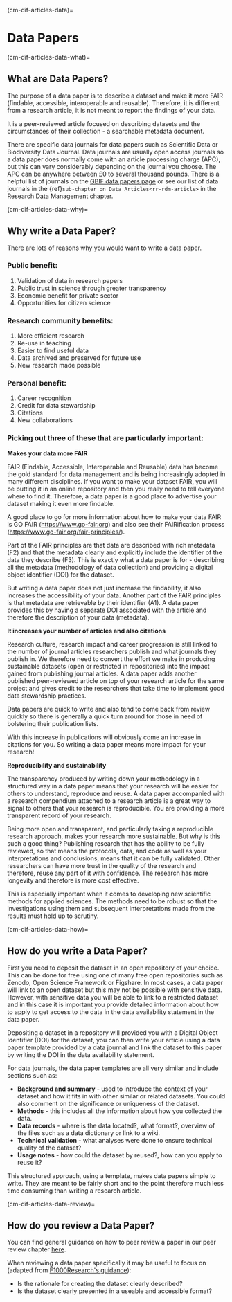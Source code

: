 (cm-dif-articles-data)=
# Data Papers

(cm-dif-articles-data-what)=
## What are Data Papers?

The purpose of a data paper is to describe a dataset and make it more FAIR (findable, accessible, interoperable and reusable).
Therefore, it is different from a research article, it is not meant to report the findings of your data.

It is a peer-reviewed article focused on describing datasets and the circumstances of their collection - a searchable metadata document.

There are specific data journals for data papers such as Scientific Data or Biodiversity Data Journal.
Data journals are usually open access journals so a data paper does normally come with an article processing charge (APC), but this can vary considerably depending on the journal you choose.
The APC can be anywhere between £0 to several thousand pounds.
There is a helpful list of journals on the [GBIF data papers page](https://www.gbif.org/data-papers) or see our list of data journals in the {ref}`sub-chapter on Data Articles<rr-rdm-article>` in the Research Data Management chapter.

(cm-dif-articles-data-why)=
## Why write a Data Paper?

There are lots of reasons why you would want to write a data paper.


### Public benefit:
1. Validation of data in research papers
2. Public trust in science through greater transparency
3. Economic benefit for private sector
4. Opportunities for citizen science

### Research community benefits:
1. More efficient research
2. Re-use in teaching
3. Easier to find useful data
4. Data archived and preserved for future use
5. New research made possible

### Personal benefit:
1. Career recognition
2. Credit for data stewardship
3. Citations
4. New collaborations

### Picking out three of these that are particularly important:

**Makes your data more FAIR**

FAIR (Findable, Accessible, Interoperable and Reusable) data has become the gold standard for data management and is being increasingly adopted in many different disciplines.
If you want to make your dataset FAIR, you will be putting it in an online repository and then you really need to tell everyone where to find it.
Therefore, a data paper is a good place to advertise your dataset making it even more findable.

A good place to go for more information about how to make your data FAIR is GO FAIR (https://www.go-fair.org) and also see their FAIRification process (https://www.go-fair.org/fair-principles/).

Part of the FAIR principles are that data are described with rich metadata (F2) and that the metadata clearly and explicitly include the identifier of the data they describe (F3).
This is exactly what a data paper is for - describing all the metadata (methodology of data collection) and providing a digital object identifier (DOI) for the dataset.

But writing a data paper does not just increase the findability, it also increases the accessibility of your data.
Another part of the FAIR principles is that metadata are retrievable by their identifier (A1).
A data paper provides this by having a separate DOI associated with the article and therefore the description of your data (metadata).

**It increases your number of articles and also citations**

Research culture, research impact and career progression is still linked to the number of journal articles researchers publish and what journals they publish in.
We therefore need to convert the effort we make in producing sustainable datasets (open or restricted in repositories) into the impact gained from publishing journal articles.
A data paper adds another published peer-reviewed article on top of your research article for the same project and gives credit to the researchers that take time to implement good data stewardship practices.

Data papers are quick to write and also tend to come back from review quickly so there is generally a quick turn around for those in need of bolstering their publication lists.

With this increase in publications will obviously come an increase in citations for you.
So writing a data paper means more impact for your research!

**Reproducibility and sustainability**

The transparency produced by writing down your methodology in a structured way in a data paper means that your research will be easier for others to understand, reproduce and reuse.
A data paper accompanied with a research compendium attached to a research article is a great way to signal to others that your research is reproducible.
You are providing a more transparent record of your research.

Being more open and transparent, and particularly taking a reproducible research approach, makes your research more sustainable.
But why is this such a good thing?
Publishing research that has the ability to be fully reviewed, so that means the protocols, data, and code as well as your interpretations and conclusions, means that it can be fully validated.
Other researchers can have more trust in the quality of the research and therefore, reuse any part of it with confidence.
The research has more longevity and therefore is more cost effective.

This is especially important when it comes to developing new scientific methods for applied sciences.
The methods need to be robust so that the investigations using them and subsequent interpretations made from the results must hold up to scrutiny.

(cm-dif-articles-data-how)=
## How do you write a Data Paper?
First you need to deposit the dataset in an open repository of your choice.
This can be done for free using one of many free open repositories such as Zenodo, Open Science Framework or Figshare.
In most cases, a data paper will link to an open dataset but this may not be possible  with sensitive data.
However, with sensitive data you will be able to link to a restricted dataset and in this case it is important you provide detailed information about how to apply to get access to the data in the data availability statement in the data paper.

Depositing a dataset in a repository will provided you with a Digital Object Identifier (DOI) for the dataset, you can then write your article using a data paper template provided by a data journal and link the dataset to this paper by writing the DOI in the data availability statement.

For data journals, the data paper templates are all very similar and include sections such as:

* **Background and summary** - used to introduce the context of your dataset and how it fits in with other similar or related datasets. You could also comment on the significance or uniqueness of the dataset.
* **Methods** - this includes all the information about how you collected the data.
* **Data records** - where is the data located?, what format?, overview of the files such as a data dictionary or link to a wiki.
* **Technical validation** - what analyses were done to ensure technical quality of the dataset?
* **Usage notes** - how could the dataset by reused?, how can you apply to reuse it?

This structured approach, using a template, makes data papers simple to write.
They are meant to be fairly short and to the point therefore much less time consuming than writing a research article.

(cm-dif-articles-data-review)=
## How do you review a Data Paper?

You can find general guidance on how to peer review a paper in our peer review chapter [here](https://book.the-turing-way.org/communication/peer-review.html).

When reviewing a data paper specifically it may be useful to focus on (adapted from [F1000Research's guidance](https://f1000research.com/for-referees/guidelines)):
* Is the rationale for creating the dataset clearly described?
* Is the dataset clearly presented in a useable and accessible format?
